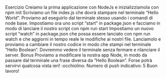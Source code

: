 

Esercizio
Creiamo la prima applicazione con NodeJs e inizializziamola con npm init
Scriviamo un file index.js che dovrà stampare nel terminale “Hello World”. Proviamo ad eseguirlo dal terminale stesso usando i comandi di node base.
Impostiamo ora uno script “start” in package.json e facciamo in modo di lanciare il nostro script con npm run start
Impostiamo un nuovo script “watch” in package.json che possa essere lanciato con npm run watch e che aggiorni in tempo reale le modifiche ai nostri file. Lanciamolo e proviamo a cambiare il nostro codice in modo che stampi nel terminale “Hello Boolean”. Dovremmo vedere il terminale senza fermare e rilanciare il server.
Bonus
Proviamo a modificare la nostra app Node, in modo da passare dal terminale una frase diversa da “Hello Boolean”. Forse potrà servirvi qualcosa vista ieri! :occhiolino:
Numero di push indicativo: 5
Buon lavoro!